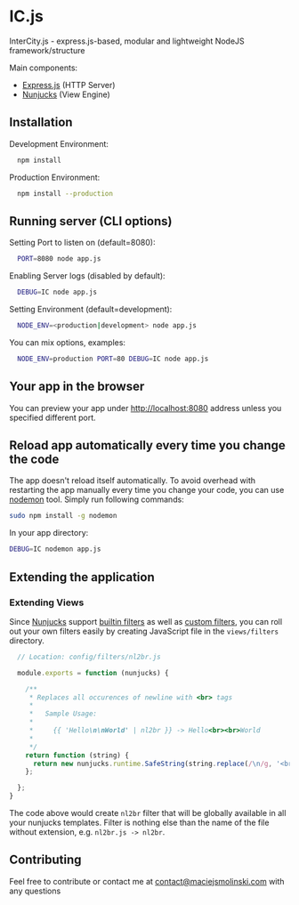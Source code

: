 # IC.js

InterCity.js - express.js-based, modular and lightweight NodeJS framework/structure

Main components:
* [Express.js](http://expressjs.com/) (HTTP Server)
* [Nunjucks](http://mozilla.github.io/nunjucks/) (View Engine)

## Installation

Development Environment:

``` bash
  npm install
```

Production Environment:

``` bash
  npm install --production
```

## Running server (CLI options)

Setting Port to listen on (default=8080):

``` bash
  PORT=8080 node app.js
```

Enabling Server logs (disabled by default):

``` bash
  DEBUG=IC node app.js
```

Setting Environment (default=development):

``` bash
  NODE_ENV=<production|development> node app.js
```

You can mix options, examples:

``` bash
  NODE_ENV=production PORT=80 DEBUG=IC node app.js
```

## Your app in the browser

You can preview your app under [http://localhost:8080](http://localhost:8080) address unless you specified different port.

## Reload app automatically every time you change the code

The app doesn't reload itself automatically. To avoid overhead with restarting the app manually every time you change your code, you can use [nodemon](https://github.com/remy/nodemon) tool. Simply run following commands:

``` bash
sudo npm install -g nodemon
```

In your app directory:
``` bash
DEBUG=IC nodemon app.js
```

## Extending the application

### Extending Views

Since [Nunjucks](http://mozilla.github.io/nunjucks/) support [builtin filters](http://mozilla.github.io/nunjucks/templating.html#builtin-filters) as well as [custom filters](http://mozilla.github.io/nunjucks/api.html#custom-filters), you can roll out your own filters easily by creating JavaScript file in the `views/filters` directory.

``` javascript
  // Location: config/filters/nl2br.js

  module.exports = function (nunjucks) {

    /**
     * Replaces all occurences of newline with <br> tags
     *
     *   Sample Usage:
     *
     *     {{ 'Hello\n\nWorld' | nl2br }} -> Hello<br><br>World
     *
     */
    return function (string) {
      return new nunjucks.runtime.SafeString(string.replace(/\n/g, '<br>'));
    };

  };
}
```

The code above would create `nl2br` filter that will be globally available in all your nunjucks templates. Filter is nothing else than the name of the file without extension, e.g. `nl2br.js -> nl2br`.


## Contributing
Feel free to contribute or contact me at contact@maciejsmolinski.com with any questions
